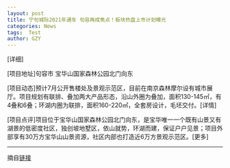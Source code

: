 ```yaml
---
layout: post
title: 宁句城际2021年通车 句容再成焦点！板块热盘上市计划曝光
categories: News
tags:  Test
author: GZY
---
```


[详细]

[项目地址]句容市 宝华山国家森林公园北门向东

[项目动态]预计7月公开售楼处及景观示范区，目前在南京森林摩尔设有城市展厅。项目规划有联排、叠加两大产品形态，沿山外圈为叠加，面积130-145㎡，有4叠和6叠；环湖内圈为联排，面积160-220㎡，全套房设计，毛坯交付。[详情]

[项目点评]项目位于宝华山国家森林公园北门向东，是宝华唯一一个既有山景又有湖景的低密度社区，独创坡地墅区，依山就势，环湖而建，保证户户见景；项目外部享有30万方宝华山山景资源，社区内部也打造近6万方景观示范区。[更多]

*****

摘自[链接](http://nj.house.ifeng.com/column/news/njcj)